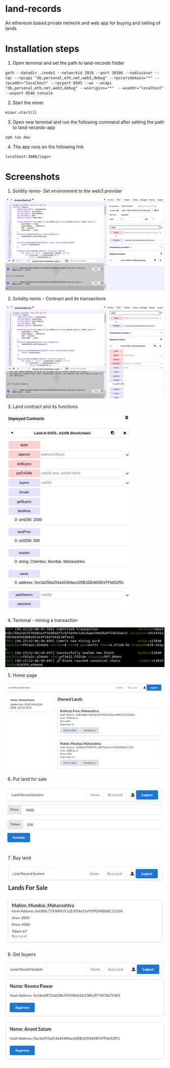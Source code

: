 # land-records

An ethereum based private network and web app for buying and selling of lands.

# Installation steps

1. Open terminal and set the path to land-records folder
```
geth --datadir ./node1 --networkid 2018 --port 30306 --nodiscover --rpc --rpcapi "db,personal,eth,net,web3,debug" --rpccorsdomain="*" --rpcaddr="localhost" --rpcport 8545 --ws --wsapi "db,personal,eth,net,web3,debug" --wsorigins="*"  --wsaddr="localhost" --wsport 8546 console
```
2. Start the miner
```
miner.start(1)
```
3. Open new terminal and run the following command after setting the path to land-records-app
```
npm run dev
```
4. The app runs on the following link
```
localhost:3000/login
```

# Screenshots
1. Soldity remix- Set environment to the web3 provider

![sol1](images/sol1.png)

2. Solidity remix - Contract and its transactions

![sol2](images/sol2.png)

3. Land contract and its functions

![land](images/land.png)

4. Terminal - mining a transaction

![mine](images/mining.png)

5. Home page

![home](images/home.png)

6. Put land for sale

![home](images/putforsale.png)

7. Buy land

![buy](images/buy.png)

8. Get buyers

![approve](images/approve.png)
